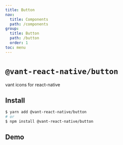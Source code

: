 ```yaml
---
title: Button
nav:
  title: Components
  path: /components
group:
  title: Button
  path: /button
  order: 1
toc: menu
---
```


# `@vant-react-native/button`

vant icons for react-native

## Install

```sh
$ yarn add @vant-react-native/button
# or
$ npm install @vant-react-native/button
```

## Demo

<code src="../demo/index.tsx" hideActions='["CSB"]'></code>
